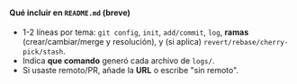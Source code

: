 
#### Qué incluir en `README.md` (breve)

* 1-2 líneas por tema: `git config`, `init`, `add/commit`, `log`, **ramas** (crear/cambiar/merge y resolución), y (si aplica) `revert/rebase/cherry-pick/stash`.
* Indica **que comando** generó cada archivo de `logs/`.
* Si usaste remoto/PR, añade la **URL** o escribe "sin remoto".

